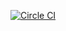 [![Circle CI](https://circleci.com/gh/toddmohney/json-api.svg?style=svg)](https://circleci.com/gh/toddmohney/json-api)
